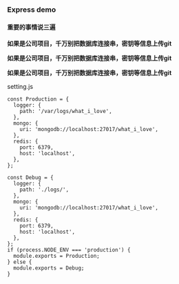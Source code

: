 ### Express demo

#### 重要的事情说三遍

**如果是公司项目，千万别把数据库连接串，密钥等信息上传git**

**如果是公司项目，千万别把数据库连接串，密钥等信息上传git**

**如果是公司项目，千万别把数据库连接串，密钥等信息上传git**

setting.js

```
const Production = {
  logger: {
    path: '/var/logs/what_i_love',
  },
  mongo: {
    uri: 'mongodb://localhost:27017/what_i_love',
  },
  redis: {
    port: 6379,
    host: 'localhost',
  },
};

const Debug = {
  logger: {
    path: './logs/',
  },
  mongo: {
    uri: 'mongodb://localhost:27017/what_i_love',
  },
  redis: {
    port: 6379,
    host: 'localhost',
  },
};
if (process.NODE_ENV === 'production') {
  module.exports = Production;
} else {
  module.exports = Debug;
}
```



